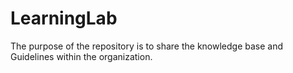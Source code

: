 # LearningLab
The purpose of the repository is to share the knowledge base and Guidelines within the organization.
